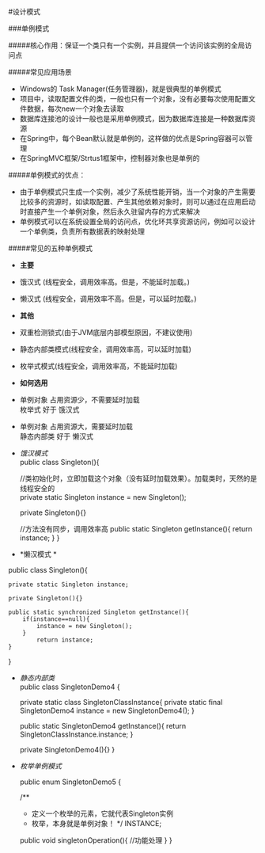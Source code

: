 #设计模式

###单例模式

#####核心作用：保证一个类只有一个实例，并且提供一个访问该实例的全局访问点  

#####常见应用场景
- Windows的 Task Manager(任务管理器)，就是很典型的单例模式
- 项目中，读取配置文件的类，一般也只有一个对象，没有必要每次使用配置文件数据，每次new一个对象去读取
- 数据库连接池的设计一般也是采用单例模式，因为数据库连接是一种数据库资源
- 在Spring中，每个Bean默认就是单例的，这样做的优点是Spring容器可以管理
- 在SpringMVC框架/Strtus1框架中，控制器对象也是单例的

#####单例模式的优点：
- 由于单例模式只生成一个实例，减少了系统性能开销，当一个对象的产生需要比较多的资源时，如读取配置、产生其他依赖对象时，则可以通过在应用启动时直接产生一个单例对象，然后永久驻留内存的方式来解决
- 单例模式可以在系统设置全局的访问点，优化环共享资源访问，例如可以设计一个单例类，负责所有数据表的映射处理

#####常见的五种单例模式   

 - **主要**
 - 饿汉式 (线程安全，调用效率高。但是，不能延时加载。)
 - 懒汉式 (线程安全，调用效率不高。但是，可以延时加载。) 
 - **其他**
 - 双重检测锁式(由于JVM底层内部模型原因，不建议使用)
 - 静态内部类模式(线程安全，调用效率高，可以延时加载)
 - 枚举式模式(线程安全，调用效率高，不能延时加载)
 - **如何选用**
 - 单例对象 占用资源少，不需要延时加载  
      枚举式 好于 饿汉式
 - 单例对象 占用资源大，需要延时加载  
      静态内部类  好于  懒汉式
  

 - *饿汉模式*  
  public class Singleton(){
  
    //类初始化时，立即加载这个对象（没有延时加载效果）。加载类时，天然的是线程安全的	
  	private static Singleton instance = new Singleton();
  	
  	private Singleton(){}
  	
  	//方法没有同步，调用效率高
  	public static Singleton getInstance(){
  		return instance;
  	}
  }
  
 - *懒汉模式 *

  public class Singleton(){
  
  	private static Singleton instance;
  	
  	private Singleton(){}
  	
  	public static synchronized Singleton getInstance(){
  		if(instance==null){
  			instance = new Singleton();	
  		}
  	 		return instance;
  	}
  }
  
 - *静态内部类*  
    public class SingletonDemo4 {

	private static class SingletonClassInstance{
		private static final SingletonDemo4 instance = new SingletonDemo4();
		}
	
	public static SingletonDemo4 getInstance(){
		return SingletonClassInstance.instance;
		}
	
	private SingletonDemo4(){}
    }

 - *枚举单例模式*

	public enum SingletonDemo5 {

	/**
	 *  定义一个枚举的元素，它就代表Singleton实例 
	 *  枚举，本身就是单例对象！
	 */
	INSTANCE;
	
	public void singletonOperation(){
		//功能处理
	}
}

